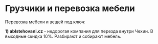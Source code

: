 # Грузчики и перевозка мебели

Перевозка мебели и вещей под ключ:

**1) ablstehovani.cz** - недорогая компания для перезда внутри Чехии. В выходные скидка 10%. Разбирают и собирают мебель.